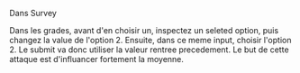 Dans Survey

Dans les grades, avant d'en choisir un, inspectez un seleted option, puis changez la value de l'option 2. Ensuite, dans ce meme input, choisir l'option 2.
Le submit va donc utiliser la valeur rentree precedement.
Le but de cette attaque est d'influancer fortement la moyenne.
